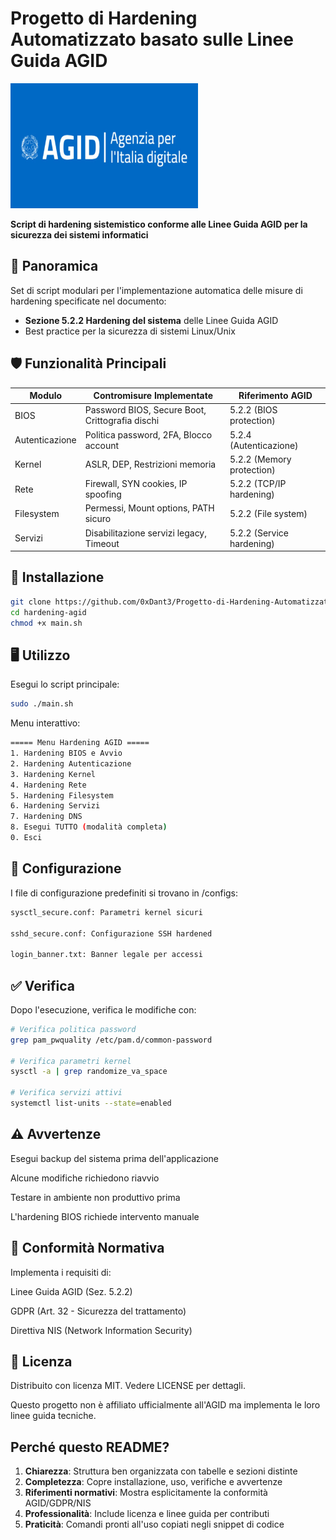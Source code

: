 # Progetto di Hardening Automatizzato basato sulle Linee Guida AGID

<img src="https://github.com/0xDant3/Progetto-di-Hardening-Automatizzato-basato-sulle-Linee-Guida-AGID/blob/main/Logo%20Agenzia%20per%20l'Italia%20Digitale.jpg" width="300" height="200">

**Script di hardening sistemistico conforme alle Linee Guida AGID per la sicurezza dei sistemi informatici**

## 📌 Panoramica

Set di script modulari per l'implementazione automatica delle misure di hardening specificate nel documento:
- **Sezione 5.2.2 Hardening del sistema** delle Linee Guida AGID
- Best practice per la sicurezza di sistemi Linux/Unix

## 🛡️ Funzionalità Principali

| Modulo | Contromisure Implementate | Riferimento AGID |
|--------|---------------------------|------------------|
| BIOS | Password BIOS, Secure Boot, Crittografia dischi | 5.2.2 (BIOS protection) |
| Autenticazione | Politica password, 2FA, Blocco account | 5.2.4 (Autenticazione) |
| Kernel | ASLR, DEP, Restrizioni memoria | 5.2.2 (Memory protection) |
| Rete | Firewall, SYN cookies, IP spoofing | 5.2.2 (TCP/IP hardening) |
| Filesystem | Permessi, Mount options, PATH sicuro | 5.2.2 (File system) |
| Servizi | Disabilitazione servizi legacy, Timeout | 5.2.2 (Service hardening) |

## 🚀 Installazione

```bash
git clone https://github.com/0xDant3/Progetto-di-Hardening-Automatizzato-basato-sulle-Linee-Guida-AGID
cd hardening-agid
chmod +x main.sh
```

## 🖥️ Utilizzo
Esegui lo script principale:
```bash
sudo ./main.sh
```

Menu interattivo:
```bash
===== Menu Hardening AGID =====
1. Hardening BIOS e Avvio
2. Hardening Autenticazione
3. Hardening Kernel
4. Hardening Rete
5. Hardening Filesystem
6. Hardening Servizi
7. Hardening DNS
8. Esegui TUTTO (modalità completa)
0. Esci
```

## 🔧 Configurazione
I file di configurazione predefiniti si trovano in /configs:

```bash
sysctl_secure.conf: Parametri kernel sicuri

sshd_secure.conf: Configurazione SSH hardened

login_banner.txt: Banner legale per accessi
```

## ✅ Verifica
Dopo l'esecuzione, verifica le modifiche con:

```bash
# Verifica politica password
grep pam_pwquality /etc/pam.d/common-password

# Verifica parametri kernel
sysctl -a | grep randomize_va_space

# Verifica servizi attivi
systemctl list-units --state=enabled
```

## ⚠️ Avvertenze
Esegui backup del sistema prima dell'applicazione

Alcune modifiche richiedono riavvio

Testare in ambiente non produttivo prima

L'hardening BIOS richiede intervento manuale

## 📜 Conformità Normativa
Implementa i requisiti di:

Linee Guida AGID (Sez. 5.2.2)

GDPR (Art. 32 - Sicurezza del trattamento)

Direttiva NIS (Network Information Security)

## 📄 Licenza
Distribuito con licenza MIT. Vedere LICENSE per dettagli.

Questo progetto non è affiliato ufficialmente all'AGID ma implementa le loro linee guida tecniche.

## Perché questo README?

1. **Chiarezza**: Struttura ben organizzata con tabelle e sezioni distinte
2. **Completezza**: Copre installazione, uso, verifiche e avvertenze
3. **Riferimenti normativi**: Mostra esplicitamente la conformità AGID/GDPR/NIS
4. **Professionalità**: Include licenza e linee guida per contributi
5. **Praticità**: Comandi pronti all'uso copiati negli snippet di codice
